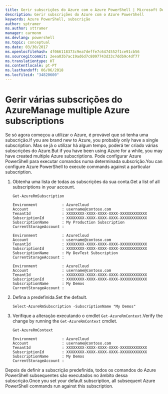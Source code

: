 ```yaml
---
title: Gerir subscrições do Azure com o Azure PowerShell | Microsoft Docs
description: Gerir subscrições do Azure com o Azure PowerShell
keywords: Azure PowerShell, subscrição
author: sptramer
ms.author: sttramer
manager: carmonm
ms.devlang: powershell
ms.topic: conceptual
ms.date: 03/30/2017
ms.openlocfilehash: 4f066118373c9ea7deffe7c6474552f1ce91cb56
ms.sourcegitcommit: 2eea03b7ac19ad6d7c8097743d33c7ddb9c4df77
ms.translationtype: HT
ms.contentlocale: pt-PT
ms.lasthandoff: 06/06/2018
ms.locfileid: "34820600"
---
```

# <a name="manage-multiple-azure-subscriptions"></a><span data-ttu-id="9c23a-104">Gerir várias subscrições do Azure</span><span class="sxs-lookup"><span data-stu-id="9c23a-104">Manage multiple Azure subscriptions</span></span>

<span data-ttu-id="9c23a-105">Se só agora começou a utilizar o Azure, é provável que só tenha uma subscrição.</span><span class="sxs-lookup"><span data-stu-id="9c23a-105">If you are brand new to Azure, you probably only have a single subscription.</span></span> <span data-ttu-id="9c23a-106">Mas se já o utilizar há algum tempo, poderá ter criado várias subscrições do Azure.</span><span class="sxs-lookup"><span data-stu-id="9c23a-106">But if you have been using Azure for a while, you may have created multiple Azure subscriptions.</span></span> <span data-ttu-id="9c23a-107">Pode configurar Azure PowerShell para executar comandos numa determinada subscrição.</span><span class="sxs-lookup"><span data-stu-id="9c23a-107">You can configure Azure PowerShell to execute commands against a particular subscription.</span></span>

1. <span data-ttu-id="9c23a-108">Obtenha uma lista de todas as subscrições da sua conta.</span><span class="sxs-lookup"><span data-stu-id="9c23a-108">Get a list of all subscriptions in your account.</span></span>

    ```azurepowershell-interactive
    Get-AzureRmSubscription
    ```

    ```output
    Environment           : AzureCloud
    Account               : username@contoso.com
    TenantId              : XXXXXXXX-XXXX-XXXX-XXXX-XXXXXXXXXXXX
    SubscriptionId        : XXXXXXXX-XXXX-XXXX-XXXX-XXXXXXXXXXXX
    SubscriptionName      : My Production Subscription
    CurrentStorageAccount :

    Environment           : AzureCloud
    Account               : username@contoso.com
    TenantId              : XXXXXXXX-XXXX-XXXX-XXXX-XXXXXXXXXXXX
    SubscriptionId        : XXXXXXXX-XXXX-XXXX-XXXX-XXXXXXXXXXXX
    SubscriptionName      : My DevTest Subscription
    CurrentStorageAccount :

    Environment           : AzureCloud
    Account               : username@contoso.com
    TenantId              : XXXXXXXX-XXXX-XXXX-XXXX-XXXXXXXXXXXX
    SubscriptionId        : XXXXXXXX-XXXX-XXXX-XXXX-XXXXXXXXXXXX
    SubscriptionName      : My Demos
    CurrentStorageAccount :
    ```

2. <span data-ttu-id="9c23a-109">Defina a predefinida.</span><span class="sxs-lookup"><span data-stu-id="9c23a-109">Set the default.</span></span>

    ```azurepowershell-interactive
    Select-AzureRmSubscription -SubscriptionName "My Demos"
    ```

3. <span data-ttu-id="9c23a-110">Verifique a alteração executando o cmdlet `Get-AzureRmContext`.</span><span class="sxs-lookup"><span data-stu-id="9c23a-110">Verify the change by running the `Get-AzureRmContext` cmdlet.</span></span>

    ```azurepowershell-interactive
    Get-AzureRmContext
    ```

    ```output
    Environment           : AzureCloud
    Account               : username@contoso.com
    TenantId              : XXXXXXXX-XXXX-XXXX-XXXX-XXXXXXXXXXXX
    SubscriptionId        : XXXXXXXX-XXXX-XXXX-XXXX-XXXXXXXXXXXX
    SubscriptionName      : My Demos
    CurrentStorageAccount :
    ```

<span data-ttu-id="9c23a-111">Depois de definir a subscrição predefinida, todos os comandos do Azure PowerShell subsequentes são executados no âmbito dessa subscrição.</span><span class="sxs-lookup"><span data-stu-id="9c23a-111">Once you set your default subscription, all subsequent Azure PowerShell commands run against this subscription.</span></span>
